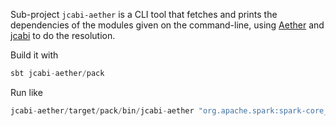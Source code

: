 Sub-project `jcabi-aether` is a CLI tool that fetches and prints the dependencies of the
modules given on the command-line, using [Aether](https://github.com/eclipse/aether-core) and [jcabi](https://github.com/jcabi/jcabi-aether) to do the resolution.

Build it with
```scala
sbt jcabi-aether/pack
```

Run like
```scala
jcabi-aether/target/pack/bin/jcabi-aether "org.apache.spark:spark-core_2.10:1.4.0"
```
